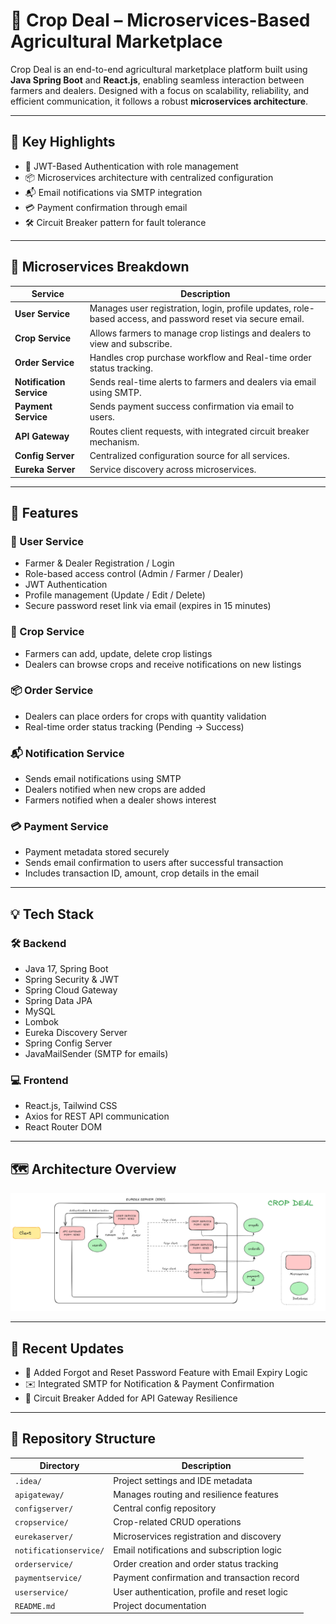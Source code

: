 # 🌾 Crop Deal – Microservices-Based Agricultural Marketplace

Crop Deal is an end-to-end agricultural marketplace platform built using **Java Spring Boot** and **React.js**, enabling seamless interaction between farmers and dealers. Designed with a focus on scalability, reliability, and efficient communication, it follows a robust **microservices architecture**.

---

## 📌 Key Highlights

- 🔐 JWT-Based Authentication with role management
- 📦 Microservices architecture with centralized configuration
- 📬 Email notifications via SMTP integration
- 💳 Payment confirmation through email 
- 🛠️ Circuit Breaker pattern for fault tolerance

---

## 🧩 Microservices Breakdown

| Service                | Description                                                                 |
|------------------------|-----------------------------------------------------------------------------|
| **User Service**        | Manages user registration, login, profile updates, role-based access, and password reset via secure email. |
| **Crop Service**        | Allows farmers to manage crop listings and dealers to view and subscribe. |
| **Order Service**       | Handles crop purchase workflow and Real-time order status tracking.          |
| **Notification Service**| Sends real-time alerts to farmers and dealers via email using SMTP.         |
| **Payment Service**     | Sends payment success confirmation via email to users.                     |
| **API Gateway**         | Routes client requests, with integrated circuit breaker mechanism.         |
| **Config Server**       | Centralized configuration source for all services.                         |
| **Eureka Server**       | Service discovery across microservices.                                    |

---

## 🚀 Features

### 👥 User Service
- Farmer & Dealer Registration / Login
- Role-based access control (Admin / Farmer / Dealer)
- JWT Authentication
- Profile management (Update / Edit / Delete)
- Secure password reset link via email (expires in 15 minutes)

### 🌱 Crop Service
- Farmers can add, update, delete crop listings
- Dealers can browse crops and receive notifications on new listings

### 📦 Order Service
- Dealers can place orders for crops with quantity validation
- Real-time order status tracking (Pending → Success)

### 📬 Notification Service
- Sends email notifications using SMTP
- Dealers notified when new crops are added
- Farmers notified when a dealer shows interest

### 💳 Payment Service
- Payment metadata stored securely
- Sends email confirmation to users after successful transaction
- Includes transaction ID, amount, crop details in the email

---

## 💡 Tech Stack

### 🛠 Backend
- Java 17, Spring Boot
- Spring Security & JWT
- Spring Cloud Gateway
- Spring Data JPA
- MySQL
- Lombok
- Eureka Discovery Server
- Spring Config Server
- JavaMailSender (SMTP for emails)

### 💻 Frontend
- React.js, Tailwind CSS
- Axios for REST API communication
- React Router DOM

---

## 🗺 Architecture Overview

![Microservices Architecture Diagram](Microservices%20Architecture%20Diagram.png)

---

## 🧪 Recent Updates

- 🔁 Added Forgot and Reset Password Feature with Email Expiry Logic
- ✉️ Integrated SMTP for Notification & Payment Confirmation
- 🧱 Circuit Breaker Added for API Gateway Resilience

---

## 📁 Repository Structure

| Directory             | Description                                 |
|-----------------------|---------------------------------------------|
| `.idea/`              | Project settings and IDE metadata            |
| `apigateway/`         | Manages routing and resilience features      |
| `configserver/`       | Central config repository                    |
| `cropservice/`        | Crop-related CRUD operations                 |
| `eurekaserver/`       | Microservices registration and discovery     |
| `notificationservice/`| Email notifications and subscription logic   |
| `orderservice/`       | Order creation and order status tracking     |
| `paymentservice/`     | Payment confirmation and transaction record  |
| `userservice/`        | User authentication, profile and reset logic |
| `README.md`           | Project documentation                        |


